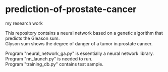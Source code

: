 # prediction-of-prostate-cancer
my research work

This repository contains a neural network based on a genetic algorithm that predicts the Gleason sum.  
Glyson sum shows the degree of danger of a tumor in prostate cancer.

Program "neural_network_ga.py" is essentially a neural network library.  
Program "nn_launch.py" is needed to run.  
Program "training_db.py" contains test sample.  
